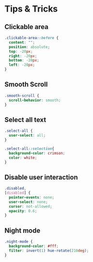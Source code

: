 # Tips & Tricks

## Clickable area

```css
.clickable-area::before {
  content: "";
  position: absolute;
  top: -20px;
  right: -20px;
  bottom: -20px;
  left: -20px;
}
```

## Smooth Scroll

```css
.smooth-scroll {
  scroll-behavior: smooth;
}
```

## Select all text

```css
.select-all {
  user-select: all;
}

.select-all::selection{
  background-color: crimson;
  color: white;
}
```

## Disable user interaction

```css
.disabled,
[disabled] {
  pointer-events: none;
  user-select: none;
  cursor: not-allowed;
  opacity: 0.6;
}
```

## Night mode

```css
.night-mode {
  background-color: #fff;
  filter: invert(1) hue-rotate(210deg);
}
```
